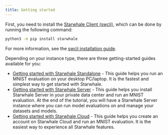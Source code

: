 ```yaml
---
title: Getting started
---
```


First, you need to install the [Starwhale Client (swcli)](../swcli), which can be done by running the following command:

```bash
python3 -m pip install starwhale
```

For more information, see the [swcli installation guide](../swcli/installation).

Depending on your instance type, there are three getting-started guides available for you:

* [Getting started with Starwhale Standalone](standalone) - This guide helps you run an MNIST evaluation on your desktop PC/laptop. It is the fastest and simplest way to get started with Starwhale.
* [Getting started with Starwhale Server](server) - This guide helps you install Starwhale Server in your private data center and run an MNIST evaluation. At the end of the tutorial, you will have a Starwhale Server instance where you can run model evaluations on and manage your datasets and models.
* [Getting started with Starwhale Cloud](cloud) - This guide helps you create an account on Starwhale Cloud and run an MNIST evaluation. It is the easiest way to experience all Starwhale features.
